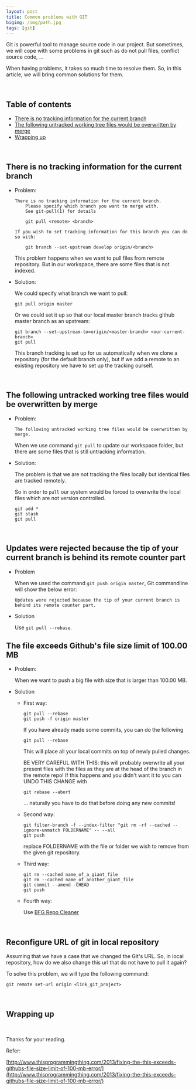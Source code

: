```yaml
---
layout: post
title: Common problems with GIT
bigimg: /img/path.jpg
tags: [git]
---
```


Git is powerful tool to manage source code in our project. But sometimes, we will cope with some problems in git such as do not pull files, conflict source code, ...

When having problems, it takes so much time to resolve them. So, in this article, we will bring common solutions for them.

<br>

## Table of contents
- [There is no tracking information for the current branch](#there-is-no-tracking-information-for-the-current-branch)
- [The following untracked working tree files would be overwritten by merge](#the-following-untracked-working-tree-files-would-be-overwritten-by-merge)
- [Wrapping up](#wrapping-up)


<br>

## There is no tracking information for the current branch
- Problem: 

    ```
    There is no tracking information for the current branch.
        Please specify which branch you want to merge with.
        See git-pull(1) for details

        git pull <remote> <branch>

    If you wish to set tracking information for this branch you can do so with:

        git branch --set-upstream develop origin/<branch>
    ```

    This problem happens when we want to pull files from remote repository. But in our workspace, there are some files that is not indexed. 

- Solution:

    We could specify what branch we want to pull:

    ```
    git pull origin master
    ```

    Or we could set it up so that our local master branch tracks github master branch as an upstream:

    ```
    git branch --set-upstream-to=origin/<master-branch> <our-current-branch>
    git pull
    ```

    This branch tracking is set up for us automatically when we clone a repository (for the default branch only), but if we add a remote to an existing repository we have to set up the tracking ourself.

<br>

## The following untracked working tree files would be overwritten by merge
- Problem: 

    ```
    The following untracked working tree files would be overwritten by merge.
    ```

    When we use command ```git pull``` to update our workspace folder, but there are some files that is still untracking information.

- Solution: 

    The problem is that we are not tracking the files locally but identical files are tracked remotely.
    
    So in order to ```pull``` our system would be forced to overwrite the local files which are not version controlled.

    ```
    git add *
    git stash
    git pull
    ```

<br>

## Updates were rejected because the tip of your current branch is behind its remote counter part
- Problem

    When we used the command ```git push origin master```, Git commandline will show the below error:

    ```
    Updates were rejected because the tip of your current branch is behind its remote counter part.
    ```

- Solution

    Use ```git pull --rebase```.


## The file exceeds Github's file size limit of 100.00 MB
- Problem:
    
    When we want to push a big file with size that is larger than 100.00 MB.

- Solution

    - First way: 

        ```
        git pull --rebase
        git push -f origin master
        ```

        

        If you have already made some commits, you can do the following

        ```git pull --rebase```

        This will place all your local commits on top of newly pulled changes.

        BE VERY CAREFUL WITH THIS: this will probably overwrite all your present files with the files as they are at the head of the branch in the remote repo! If this happens and you didn't want it to you can UNDO THIS CHANGE with

        ```git rebase --abort```

        ... naturally you have to do that before doing any new commits!


    - Second way:

        ```
        git filter-branch -f --index-filter "git rm -rf --cached --ignore-unmatch FOLDERNAME" -- --all
        git push
        ```

        replace FOLDERNAME with the file or folder we wish to remove from the given git repository.

    - Third way:

        ```
        git rm --cached name_of_a_giant_file
        git rm --cached name_of_another_giant_file
        git commit --amend -CHEAD
        git push
        ```

    - Fourth way:

        Use [BFG Repo Cleaner](https://rtyley.github.io/bfg-repo-cleaner/)

<br>

## Reconfigure URL of git in local repository

Assuming that we have a case that we changed the Git's URL. So, in local repository, how do we also change this url that do not have to pull it again?

To solve this problem, we will type the following command:

```
git remote set-url origin <link_git_project>
```

<br>

## Wrapping up


<br>

Thanks for your reading.

Refer:

[http://www.thisprogrammingthing.com/2013/fixing-the-this-exceeds-githubs-file-size-limit-of-100-mb-error/](http://www.thisprogrammingthing.com/2013/fixing-the-this-exceeds-githubs-file-size-limit-of-100-mb-error/)